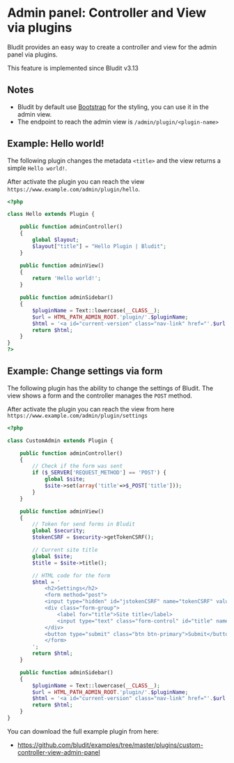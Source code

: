 # Admin panel: Controller and View via plugins
<!-- position: 3 -->

Bludit provides an easy way to create a controller and view for the admin panel via plugins.

<div class="note">
This feature is implemented since Bludit v3.13
</div>

## Notes
- Bludit by default use [Bootstrap](https://getbootstrap.com/) for the styling, you can use it in the admin view.
- The endpoint to reach the admin view is `/admin/plugin/<plugin-name>`

## Example: Hello world!
The following plugin changes the metadata `<title>` and the view returns a simple `Hello world!`.

After activate the plugin you can reach the view `https://www.example.com/admin/plugin/hello`.

```php
<?php

class Hello extends Plugin {

	public function adminController()
	{
		global $layout;
		$layout["title"] = "Hello Plugin | Bludit";
	}

	public function adminView()
	{
		return 'Hello world!';
	}

	public function adminSidebar()
	{
		$pluginName = Text::lowercase(__CLASS__);
		$url = HTML_PATH_ADMIN_ROOT.'plugin/'.$pluginName;
		$html = '<a id="current-version" class="nav-link" href="'.$url.'">Hello world</a>';
		return $html;
	}
}
?>
```

## Example: Change settings via form
The following plugin has the ability to change the settings of Bludit. The view shows a form and the controller manages the `POST` method.

After activate the plugin you can reach the view from here `https://www.example.com/admin/plugin/settings`

```php
<?php

class CustomAdmin extends Plugin {

	public function adminController()
	{
		// Check if the form was sent
		if ($_SERVER['REQUEST_METHOD'] == 'POST') {
			global $site;
			$site->set(array('title'=>$_POST['title']));
		}
	}

	public function adminView()
	{
		// Token for send forms in Bludit
		global $security;
		$tokenCSRF = $security->getTokenCSRF();

		// Current site title
		global $site;
		$title = $site->title();

		// HTML code for the form
		$html = '
			<h2>Settings</h2>
			<form method="post">
			<input type="hidden" id="jstokenCSRF" name="tokenCSRF" value="'.$tokenCSRF.'">
			<div class="form-group">
				<label for="title">Site title</label>
				<input type="text" class="form-control" id="title" name="title" value="'.$title.'">
			</div>
			<button type="submit" class="btn btn-primary">Submit</button>
			</form>
		';
		return $html;
	}

	public function adminSidebar()
	{
		$pluginName = Text::lowercase(__CLASS__);
		$url = HTML_PATH_ADMIN_ROOT.'plugin/'.$pluginName;
		$html = '<a id="current-version" class="nav-link" href="'.$url.'">Custom Admin Form</a>';
		return $html;
	}
}
```

You can download the full example plugin from here:
- https://github.com/bludit/examples/tree/master/plugins/custom-controller-view-admin-panel
